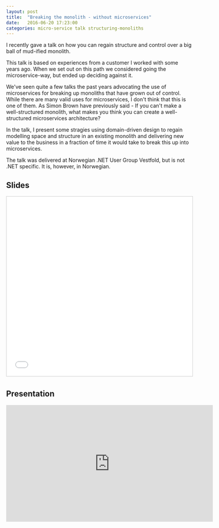```yaml
---
layout: post
title:  "Breaking the monolith - without microservices"
date:   2016-06-20 17:23:00
categories: micro-service talk structuring-monoliths
---
```


I recently gave a talk on how you can regain structure and control over a big ball of mud-ified monolith.

This talk is based on experiences from a customer I worked with some years ago. When we set out on this path we considered going the microservice-way, but ended up deciding against it.

We've seen quite a few talks the past years advocating the use of microservices for breaking up monoliths that have grown out of control. While there are many valid uses for microservices, I don't think that this is one of them. As Simon Brown have previously said - If you can't make a well-structured monolith, what makes you think you can create a well-structured microservices architecture?

In the talk, I present some stragies using domain-driven design to regain modelling space and structure in an existing monolith and delivering new value to the business in a fraction of time it would take to break this up into microservices.

The talk was delivered at Norwegian .NET User Group Vestfold, but is not .NET specific. It is, however, in Norwegian.

## Slides

<iframe src="//www.slideshare.net/slideshow/embed_code/key/rVWHcvTicL0R8d" width="595" height="485" frameborder="0" marginwidth="0" marginheight="0" scrolling="no" style="border:1px solid #CCC; border-width:1px; margin-bottom:5px; max-width: 100%;" allowfullscreen> </iframe>

## Presentation

<iframe width="560" height="315" src="https://www.youtube.com/embed/yxuhDqKqplY" frameborder="0" allowfullscreen></iframe>


